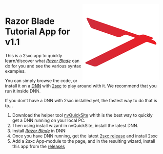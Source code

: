 <img src="app-icon.png" align="right">

# Razor Blade Tutorial App for v1.1

This is a 2sxc app to quickly learn/discover what _[Razor Blade](https://github.com/DNN-Connect/razor-blade)_ can do for you and see the various syntax examples.

You can simply browse the code, or install it on a [DNN](https://www.dnnsoftware.com/) with [2sxc](https://2sxc.org/) to play around with it. We recommend that you run it inside DNN.

If you don't have a DNN with 2sxc installed yet, the fastest way to do that is to...

1. Download the helper tool [nvQuickSite](https://www.nvquicksite.com/) whith is the best way to quickly get a DNN running on your local PC.
1. Then using install wizard in nvQuickSite, install the latest DNN.
1. Install _[Razor Blade](https://github.com/DNN-Connect/razor-blade)_ in DNN
1. Once you have DNN running, get the latest [2sxc release](https://github.com/2sic/2sxc/releases) and install 2sxc
1. Add a 2sxc App-module to the page, and in the resulting wizard, install this app from the [releases](https://github.com/DNN-Connect/razor-blade/releases)
